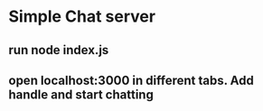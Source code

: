 # Simple Chat server
## run node index.js
##  open localhost:3000 in different tabs. Add handle and start chatting